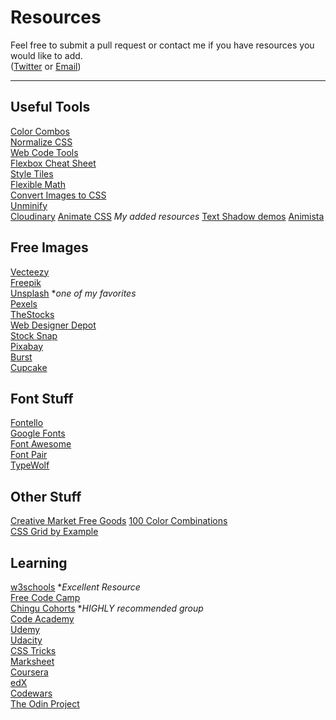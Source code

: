 # Resources
Feel free to submit a pull request or contact me if you have resources you would like to add.  
([Twitter](https://www.twitter.com/staxed) or [Email](mailto:daniel.b.barr@gmail.com))

---

## Useful Tools
[Color Combos](http://www.colorcombos.com)  
[Normalize CSS](https://necolas.github.io/normalize.css)  
[Web Code Tools](https://webcode.tools)  
[Flexbox Cheat Sheet](http://www.sketchingwithcss.com/samplechapter/cheatsheet.html)  
[Style Tiles](http://styletil.es)  
[Flexible Math](http://responsv.com/flexible-math)  
[Convert Images to CSS](https://codepen.io/blazeeboy/pen/bCaLE)  
[Unminify](http://unminify.com)  
[Cloudinary](http://cloudinary.com)
[Animate CSS](https://daneden.github.io/animate.css)
*My added resources*
[Text Shadow demos](http://cssdemos.tupence.co.uk/text-shadow.htm)
[Animista](http://animista.net/play/text/pop-up/text-pop-up-top)

## Free Images
[Vecteezy](https://www.vecteezy.com)  
[Freepik](http://www.freepik.com)  
[Unsplash](https://unsplash.com) **one of my favorites*  
[Pexels](https://www.pexels.com)  
[TheStocks](http://thestocks.im)  
[Web Designer Depot](https://www.webdesignerdepot.com/category/freebies)  
[Stock Snap](https://stocksnap.io)  
[Pixabay](https://pixabay.com)  
[Burst](https://burst.shopify.com)  
[Cupcake](http://cupcake.nilssonlee.se)  

## Font Stuff
[Fontello](http://fontello.com)  
[Google Fonts](https://fonts.google.com)  
[Font Awesome](http://fontawesome.io)  
[Font Pair](http://fontpair.co)  
[TypeWolf](https://www.typewolf.com/site-of-the-day/fonts/circular)  

## Other Stuff
[Creative Market Free Goods](https://creativemarket.com/free-goods)
[100 Color Combinations](https://designschool.canva.com/blog/100-color-combinations)  
[CSS Grid by Example](https://gridbyexample.com)

## Learning
[w3schools](https://www.w3schools.com/tags/tag_code.asp) **Excellent Resource*  
[Free Code Camp](https://freecodecamp.com)  
[Chingu Cohorts](https://tropicalchancer.github.io/projectus) **HIGHLY recommended group*  
[Code Academy](https://www.codecademy.com)  
[Udemy](https://www.udemy.com/courses)  
[Udacity](https://www.udacity.com/)  
[CSS Tricks](https://css-tricks.com)  
[Marksheet](http://marksheet.io)  
[Coursera](https://www.coursera.org)  
[edX](https://www.edx.org)  
[Codewars](https://www.codewars.com)  
[The Odin Project](https://www.theodinproject.com)  
